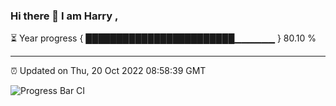 ### Hi there 👋 I am Harry , 

⏳ Year progress { ████████████████████████▁▁▁▁▁▁ } 80.10 %

---

⏰ Updated on Thu, 20 Oct 2022 08:58:39 GMT

![Progress Bar CI](https://github.com/duykhang68/duykhang68/workflows/Progress%20Bar%20CI/badge.svg)
